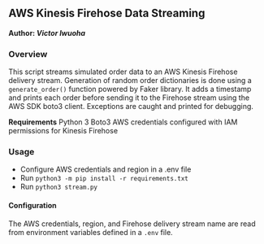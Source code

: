 ## AWS Kinesis Firehose Data Streaming

**Author: *Victor Iwuoha***



### Overview
This script streams simulated order data to an AWS Kinesis Firehose delivery stream. Generation  of random order dictionaries is done using a 
`generate_order()` function powered by Faker library. It adds a timestamp and prints each order before sending it to the Firehose stream using the AWS SDK boto3 client. Exceptions are caught and printed for debugging.

**Requirements**
Python 3
Boto3
AWS credentials configured with IAM permissions for Kinesis Firehose

### Usage

- Configure AWS credentials and region in a .env file
- Run `python3 -m pip install -r requirements.txt`
- Run `python3 stream.py`


#### Configuration
The AWS credentials, region, and Firehose delivery stream name are read from environment variables defined in a `.env` file.